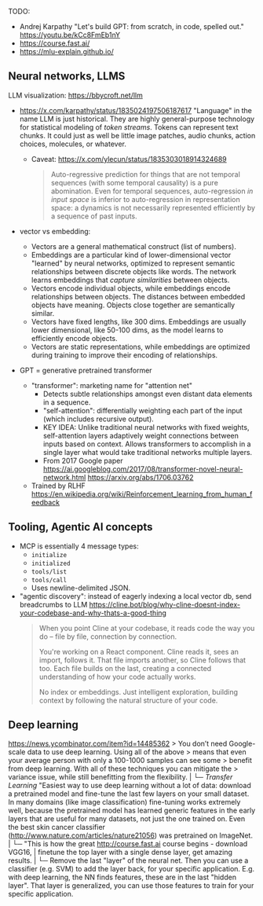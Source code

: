 TODO:
- Andrej Karpathy "Let's build GPT: from scratch, in code, spelled out." https://youtu.be/kCc8FmEb1nY
- https://course.fast.ai/
- https://mlu-explain.github.io/


Neural networks, LLMS
--------------------------------------------------------------------------------

LLM visualization: https://bbycroft.net/llm

- https://x.com/karpathy/status/1835024197506187617
  "Language" in the name LLM is just historical. They are highly general-purpose
  technology for statistical modeling of *token streams*. Tokens can represent
  text chunks. It could just as well be little image patches, audio chunks,
  action choices, molecules, or whatever.
    - Caveat: https://x.com/ylecun/status/1835303018914324689
      > Auto-regressive prediction for things that are not temporal sequences
      > (with some temporal causality) is a pure abomination. Even for temporal
      > sequences, auto-regression *in input space* is inferior to
      > auto-regression in representation space: a dynamics is not necessarily
      > represented efficiently by a sequence of past inputs.

- vector vs embedding:
    - Vectors are a general mathematical construct (list of numbers).
    - Embeddings are a particular kind of lower-dimensional vector "learned" by
      neural networks, optimized to represent semantic relationships between
      discrete objects like words. The network learns embeddings that _capture
      similarities_ between objects.
    - Vectors encode individual objects, while embeddings encode relationships
      between objects. The distances between embedded objects have meaning.
      Objects close together are semantically similar.
    - Vectors have fixed lengths, like 300 dims. Embeddings are usually lower
      dimensional, like 50-100 dims, as the model learns to efficiently encode
      objects.
    - Vectors are static representations, while embeddings are optimized during
      training to improve their encoding of relationships.


- GPT = generative pretrained transformer
    - "transformer": marketing name for "attention net"
        - Detects subtle relationships amongst even distant data elements in a sequence.
        - "self-attention": differentially weighting each part of the input (which includes recursive output).
        - KEY IDEA: Unlike traditional neural networks with fixed weights,
          self-attention layers adaptively weight connections between inputs
          based on context. Allows transformers to accomplish in a single layer
          what would take traditional networks multiple layers.
        - From 2017 Google paper
          https://ai.googleblog.com/2017/08/transformer-novel-neural-network.html
          https://arxiv.org/abs/1706.03762
    - Trained by RLHF
      https://en.wikipedia.org/wiki/Reinforcement_learning_from_human_feedback


Tooling, Agentic AI concepts
--------------------------------------------------------------------------------

- MCP is essentially 4 message types:
    - `initialize`
    - `initialized`
    - `tools/list`
    - `tools/call`
    - Uses newline-delimited JSON.
- "agentic discovery": instead of eagerly indexing a local vector db, send breadcrumbs to LLM
  https://cline.bot/blog/why-cline-doesnt-index-your-codebase-and-why-thats-a-good-thing
  > When you point Cline at your codebase, it reads code the way you do – file
  > by file, connection by connection.
  >
  > You're working on a React component. Cline reads it, sees an import, follows
  > it. That file imports another, so Cline follows that too. Each file builds
  > on the last, creating a connected understanding of how your code actually
  > works.
  >
  > No index or embeddings. Just intelligent exploration, building context by
  > following the natural structure of your code.


Deep learning
--------------------------------------------------------------------------------

https://news.ycombinator.com/item?id=14485362
    > You don’t need Google-scale data to use deep learning. Using all of the above
    > means that even your average person with only a 100-1000 samples can see some
    > benefit from deep learning. With all of these techniques you can mitigate the
    > variance issue, while still benefitting from the flexibility.
    |
    └─  _Transfer Learning_
        "Easiest way to use deep learning without a lot of data: download
        a pretrained model and fine-tune the last few layers on your small
        dataset. In many domains (like image classification) fine-tuning works
        extremely well, because the pretrained model has learned generic
        features in the early layers that are useful for many datasets, not
        just the one trained on. Even the best skin cancer classifier
        (http://www.nature.com/articles/nature21056) was pretrained on ImageNet.
        |
        └─ "This is how the great http://course.fast.ai course begins - download VGG16,
        |   finetune the top layer with a single dense layer, get amazing results.
        |
        └─ Remove the last "layer" of the neural net. Then you can use
           a classifier (e.g. SVM) to add the layer back, for your specific
           application. E.g. with deep learning, the NN finds features, these
           are in the last "hidden layer". That layer is generalized, you can
           use those features to train for your specific application.

